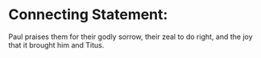 # Connecting Statement:

Paul praises them for their godly sorrow, their zeal to do right, and the joy that it brought him and Titus.